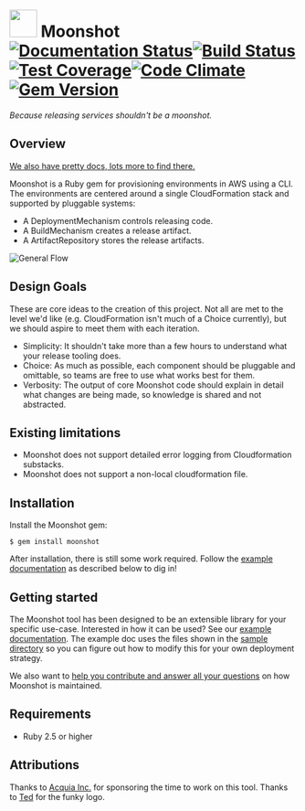 # <img src="docs/logo.png" width="48"> Moonshot [![Documentation Status](https://readthedocs.org/projects/moonshot/badge/?version=latest)](http://moonshot.readthedocs.org/en/latest/?badge=latest)[![Build Status](https://travis-ci.org/acquia/moonshot.svg?branch=master)](https://travis-ci.org/acquia/moonshot)[![Test Coverage](https://codeclimate.com/github/acquia/moonshot/badges/coverage.svg)](https://codeclimate.com/github/acquia/moonshot/coverage)[![Code Climate](https://codeclimate.com/github/acquia/moonshot/badges/gpa.svg)](https://codeclimate.com/github/acquia/moonshot)[![Gem Version](https://badge.fury.io/rb/moonshot.svg)](https://badge.fury.io/rb/moonshot)
_Because releasing services shouldn't be a moonshot._

## Overview

[We also have pretty docs, lots more to find there.](http://moonshot.readthedocs.org/en/latest/)

Moonshot is a Ruby gem for provisioning environments in AWS using a CLI.
The environments are centered around a single CloudFormation stack and supported
by pluggable systems:

- A DeploymentMechanism controls releasing code.
- A BuildMechanism creates a release artifact.
- A ArtifactRepository stores the release artifacts.

![General Flow](docs/moonshot.png "General Flow")

## Design Goals

These are core ideas to the creation of this project. Not all are met to the
level we'd like (e.g. CloudFormation isn't much of a Choice currently), but we
should aspire to meet them with each iteration.

- Simplicity: It shouldn't take more than a few hours to understand what your
  release tooling does.
- Choice: As much as possible, each component should be pluggable and omittable,
  so teams are free to use what works best for them.
- Verbosity: The output of core Moonshot code should explain in detail what
  changes are being made, so knowledge is shared and not abstracted.

## Existing limitations

- Moonshot does not support detailed error logging from Cloudformation substacks.
- Moonshot does not support a non-local cloudformation file.

## Installation

Install the Moonshot gem:

```shell
$ gem install moonshot
```

After installation, there is still some work required. Follow the [example documentation](docs/example.md) as described below to dig in!

## Getting started

The Moonshot tool has been designed to be an extensible library for your
specific use-case. Interested in how it can be used? See our [example
documentation](http://moonshot.readthedocs.org/en/latest/example). The example
doc uses the files shown in the [sample
directory](https://github.com/acquia/moonshot/tree/master/sample) so you can
figure out how to modify this for your own deployment strategy.

We also want to [help you contribute and answer all your questions](http://moonshot.readthedocs.org/en/latest/about/contribute) on how Moonshot is maintained.

## Requirements

- Ruby 2.5 or higher

## Attributions

Thanks to [Acquia Inc.](https://acquia.com) for sponsoring the time to work on this tool.
Thanks to [Ted](https://github.com/tottey) for the funky logo.
